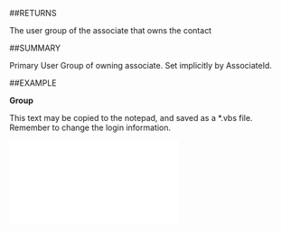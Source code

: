 

##RETURNS

The user group of the associate that owns the contact





##SUMMARY

Primary User Group of owning associate. Set implicitly by AssociateId.


##EXAMPLE

**Group**

This text may be copied to the notepad, and saved as a *.vbs file. Remember to change the login information.

![](../../Examples/vbs/SOContact.Example.vbs.txt)





